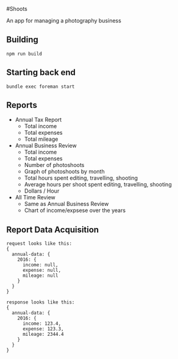 #Shoots

An app for managing a photography business

## Building
`npm run build`

## Starting back end
`bundle exec foreman start`

## Reports
 - Annual Tax Report
   - Total income
   - Total expenses
   - Total mileage
 - Annual Business Review
   - Total income
   - Total expenses
   - Number of photoshoots
   - Graph of photoshoots by month
   - Total hours spent editing, travelling, shooting
   - Average hours per shoot spent editing, travelling, shooting
   - Dollars / Hour
 - All Time Review
   - Same as Annual Business Review
   - Chart of income/expsese over the years
   
## Report Data Acquisition
```
request looks like this:
{
  annual-data: {
    2016: {
      income: null,
      expense: null,
      mileage: null
    }
  }
}

response looks like this:
{
  annual-data: {
    2016: {
      income: 123.4,
      expense: 123.3,
      mileage: 2344.4
    }
  }
}
```
   
   
 
 

